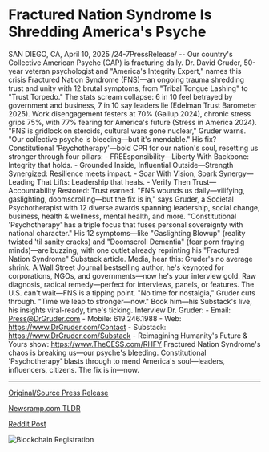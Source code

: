 # Fractured Nation Syndrome Is Shredding America's Psyche

SAN DIEGO, CA, April 10, 2025 /24-7PressRelease/ -- Our country's Collective American Psyche (CAP) is fracturing daily. Dr. David Gruder, 50-year veteran psychologist and "America's Integrity Expert," names this crisis Fractured Nation Syndrome (FNS)—an ongoing trauma shredding trust and unity with 12 brutal symptoms, from "Tribal Tongue Lashing" to "Trust Torpedo."  The stats scream collapse: 6 in 10 feel betrayed by government and business, 7 in 10 say leaders lie (Edelman Trust Barometer 2025). Work disengagement festers at 70% (Gallup 2024), chronic stress grips 75%, with 77% fearing for America's future (Stress in America 2024). "FNS is gridlock on steroids, cultural wars gone nuclear," Gruder warns. "Our collective psyche is bleeding—but it's mendable."  His fix? Constitutional 'Psychotherapy'—bold CPR for our nation's soul, resetting us stronger through four pillars: - FREEsponsibility—Liberty With Backbone: Integrity that holds. - Grounded Inside, Influential Outside—Strength Synergized: Resilience meets impact. - Soar With Vision, Spark Synergy—Leading That Lifts: Leadership that heals. - Verify Then Trust—Accountability Restored: Trust earned.  "FNS wounds us daily—vilifying, gaslighting, doomscrolling—but the fix is in," says Gruder, a Societal Psychotherapist with 12 diverse awards spanning leadership, social change, business, health & wellness, mental health, and more. "Constitutional 'Psychotherapy' has a triple focus that fuses personal sovereignty with national character." His 12 symptoms—like "Gaslighting Blowup" (reality twisted 'til sanity cracks) and "Doomscroll Dementia" (fear porn fraying minds)—are buzzing, with one outlet already reprinting his "Fractured Nation Syndrome" Substack article.  Media, hear this: Gruder's no average shrink. A Wall Street Journal bestselling author, he's keynoted for corporations, NGOs, and governments—now he's your interview gold. Raw diagnosis, radical remedy—perfect for interviews, panels, or features.  The U.S. can't wait—FNS is a tipping point. "No time for nostalgia," Gruder cuts through. "Time we leap to stronger—now." Book him—his Substack's live, his insights viral-ready, time's ticking.  Interview Dr. Gruder: - Email: Press@DrGruder.com - Mobile: 619.246.1988 - Web: https://www.DrGruder.com/Contact - Substack: https://www.DrGruder.com/Substack - Reimagining Humanity's Future & Yours show: https://www.TheCESS.com/RHFY  Fractured Nation Syndrome's chaos is breaking us—our psyche's bleeding. Constitutional 'Psychotherapy' blasts through to mend America's soul—leaders, influencers, citizens. The fix is in—now. 

---

[Original/Source Press Release](https://www.24-7pressrelease.com/press-release/521627/fractured-nation-syndrome-is-shredding-americas-psyche)
                    

[Newsramp.com TLDR](https://newsramp.com/curated-news/dr-david-gruder-unveils-fractured-nation-syndrome-and-constitutional-psychotherapy-to-mend-america-s-soul/41c8821eb3ad2b105101e2660d29920e) 

 



[Reddit Post](https://www.reddit.com/r/Lifestyle_Culture/comments/1jvs19s/dr_david_gruder_unveils_fractured_nation_syndrome/) 



![Blockchain Registration](https://cdn.newsramp.app/24-7PressRelease/qrcode/254/10/wolf6C9N.webp)